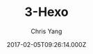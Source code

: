 ---
title: 3-Hexo
github: https://github.com/yelog/hexo-theme-3-hexo
demo: https://yelog.org/
author: Chris Yang
ssg:
  - Hexo
cms:
  - Markdown
date: 2017-02-05T09:26:14.000Z
description: hexo主题：三段式设计，极简，方便
draft: true
publish_date: '2017-02-05T09:26:14Z'
update_date: '2022-06-27T09:10:08Z'
github_star: 541
github_fork: 179
---